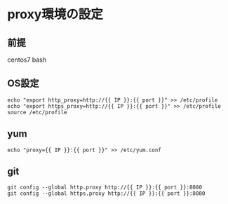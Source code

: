 # proxy環境の設定

## 前提

centos7
bash

## OS設定

````
echo "export http_proxy=http://{{ IP }}:{{ port }}" >> /etc/profile
echo "export https_proxy=http://{{ IP }}:{{ port }}" >> /etc/profile
source /etc/profile
````

## yum

````
echo "proxy={{ IP }}:{{ port }}" >> /etc/yum.conf
````

## git

````
git config --global http.proxy http://{{ IP }}:{{ port }}:8080
git config --global https.proxy http://{{ IP }}:{{ port }}:8080
````
